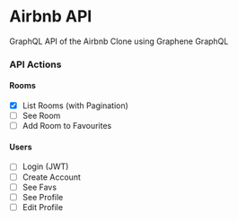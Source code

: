 # Airbnb API

GraphQL API of the Airbnb Clone using Graphene GraphQL

### API Actions

#### Rooms

- [x] List Rooms (with Pagination)
- [ ] See Room
- [ ] Add Room to Favourites

#### Users

- [ ] Login (JWT)
- [ ] Create Account
- [ ] See Favs
- [ ] See Profile
- [ ] Edit Profile